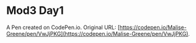 # Mod3 Day1

A Pen created on CodePen.io. Original URL: [https://codepen.io/Malise-Greene/pen/VwJjPKG](https://codepen.io/Malise-Greene/pen/VwJjPKG).


